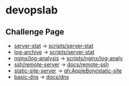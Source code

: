 # devopslab

## Challenge Page

- [server-stat](https://roadmap.sh/projects/server-stats) -> [scripts/server-stat](scripts/server-stat)
- [log-archive](https://roadmap.sh/projects/log-archive-tool) -> [scripts/server-stat](scripts/server-stat)
- [nginx/log-analysis](https://roadmap.sh/projects/nginx-log-analyser) -> [scripts/nginx/log-analy](scripts/nginx/log-analy)
- [ssh/remote-server](https://roadmap.sh/projects/ssh-remote-server-setup) -> [docs/remote-ssh](docs/remote-ssh)
- [static-site-server](https://roadmap.sh/projects/static-site-server) -> [gh:AppleBoiy/static-site](https://github.com/AppleBoiy/static-site)
- [basic-dns](https://roadmap.sh/projects/basic-dns) -> [docs/dns](docs/dns)